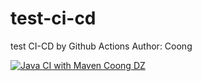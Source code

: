 # test-ci-cd
test CI-CD by Github Actions
Author: Coong

[![Java CI with Maven Coong DZ](https://github.com/congtranh1409/test-ci-cd/actions/workflows/maven.yml/badge.svg?branch=main)](https://github.com/congtranh1409/test-ci-cd/actions/workflows/maven.yml)

